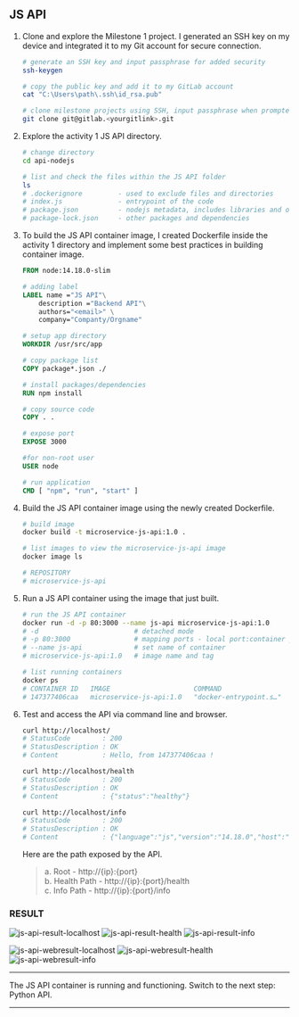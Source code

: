 ## JS API

1. Clone and explore the Milestone 1 project. I generated an SSH key on my device and integrated it to my Git account for secure connection.

    ```bash
    # generate an SSH key and input passphrase for added security
    ssh-keygen

    # copy the public key and add it to my GitLab account
    cat "C:\Users\path\.ssh\id_rsa.pub"

    # clone milestone projects using SSH, input passphrase when prompted to complete the process
    git clone git@gitlab.<yourgitlink>.git
    ```

2. Explore the activity 1 JS API directory.

    ```bash
    # change directory
    cd api-nodejs

    # list and check the files within the JS API folder
    ls
    # .dockerignore         - used to exclude files and directories
    # index.js              - entrypoint of the code
    # package.json          - nodejs metadata, includes libraries and other info
    # package-lock.json     - other packages and dependencies
    ```

3. To build the JS API container image, I created Dockerfile inside the activity 1 directory and implement some best practices in building container image.

    ```Dockerfile
    FROM node:14.18.0-slim

    # adding label
    LABEL name ="JS API"\
        description ="Backend API"\
        authors="<email>" \
        company="Companty/Orgname"
    
    # setup app directory
    WORKDIR /usr/src/app

    # copy package list
    COPY package*.json ./

    # install packages/dependencies
    RUN npm install

    # copy source code
    COPY . .

    # expose port
    EXPOSE 3000

    #for non-root user
    USER node

    # run application
    CMD [ "npm", "run", "start" ]
    ```

4. Build the JS API container image using the newly created Dockerfile.

    ```bash
    # build image
    docker build -t microservice-js-api:1.0 .

    # list images to view the microservice-js-api image
    docker image ls

    # REPOSITORY                                                                     TAG       IMAGE ID       CREATED        SIZE
    # microservice-js-api                                                            1.0       1a9df678bf7b   15 hours ago   173MB
    ```

5. Run a JS API container using the image that just built.

    ```bash
    # run the JS API container
    docker run -d -p 80:3000 --name js-api microservice-js-api:1.0
    # -d                        # detached mode
    # -p 80:3000                # mapping ports - local port:container port
    # --name js-api             # set name of container
    # microservice-js-api:1.0   # image name and tag

    # list running containers
    docker ps
    # CONTAINER ID   IMAGE                     COMMAND                  CREATED          STATUS          PORTS                  NAMES
    # 147377406caa   microservice-js-api:1.0   "docker-entrypoint.s…"   15 seconds ago   Up 13 seconds   0.0.0.0:80->3000/tcp   js-api 
    ```

6. Test and access the API via command line and browser.

    ```bash
    curl http://localhost/
    # StatusCode        : 200
    # StatusDescription : OK
    # Content           : Hello, from 147377406caa !

    curl http://localhost/health
    # StatusCode        : 200
    # StatusDescription : OK
    # Content           : {"status":"healthy"}

    curl http://localhost/info
    # StatusCode        : 200
    # StatusDescription : OK
    # Content           : {"language":"js","version":"14.18.0","host":"147377406caa"}
    ```

     Here are the path exposed by the API.

    > a. Root - http://{ip}:{port}  
    > b. Health Path - http://{ip}:{port}/health  
    > c. Info Path - http://{ip}:{port}/info  

### RESULT
![js-api-result-localhost](apps/screenshots/JS-API-curl-localhost-health.png)
![js-api-result-health](docker/screenshots/JS-API-curl-localhost-health.png)
![js-api-result-info](docker/screenshots/JS-API-curl-localhost-info.png)

![js-api-webresult-localhost](docker/screenshots/JS-API-web-localhost.png)
![js-api-webresult-health](docker/screenshots/JS-API-web-localhost-health.png)
![js-api-webresult-info](docker/screenshots/JS-API-web-localhost-info.png)

---

The JS API container is running and functioning. Switch to the next step: Python API.

---